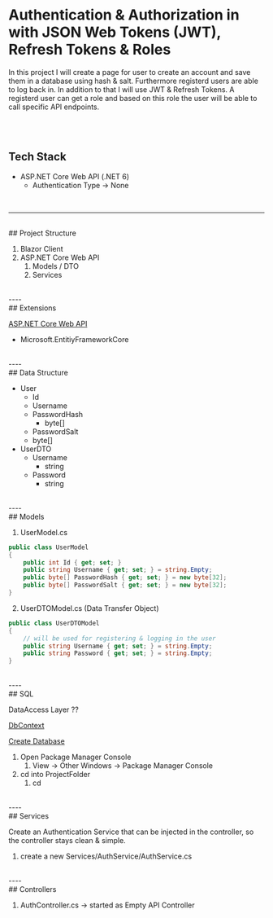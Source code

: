 # Authentication & Authorization in with JSON Web Tokens (JWT), Refresh Tokens & Roles

In this project I will create a page for user to create an account and save them in a database using hash & salt. Furthermore registerd users are able to log back in. In addition to that I will use JWT & Refresh Tokens. A registerd user can get a role and based on this role the user will be able to call specific API endpoints.

<br>
<br>

## Tech Stack

- ASP.NET Core Web API (.NET 6)
	- Authentication Type -> None
<br>

----

<br>
## Project Structure

1. Blazor Client
2. ASP.NET Core Web API
	1. Models / DTO
	2. Services
<br>
----
<br>
## Extensions

<ins>ASP.NET Core Web API</ins>
- Microsoft.EntitiyFrameworkCore
<br>
----
<br>
## Data Structure

- User
	- Id
	- Username
	- PasswordHash 
		- byte[]
	- PasswordSalt 
	- byte[]
- UserDTO
	- Username
		- string
	- Password
		- string
<br>
----
<br>
## Models

1. UserModel.cs

``` C#
public class UserModel
{
    public int Id { get; set; } 
    public string Username { get; set; } = string.Empty;
    public byte[] PasswordHash { get; set; } = new byte[32];
    public byte[] PasswordSalt { get; set; } = new byte[32];
}
```

2. UserDTOModel.cs (Data Transfer Object)

``` C#
public class UserDTOModel
{
    // will be used for registering & logging in the user
    public string Username { get; set; } = string.Empty;
    public string Password { get; set; } = string.Empty;
}
```
<br>
----
<br>
## SQL

DataAccess Layer ??

<ins>DbContext</ins>


<ins>Create Database</ins>
1. Open Package Manager Console 
	1. View -> Other Windows -> Package Manager Console
2. cd into ProjectFolder
	1. cd 
<br>
----
<br>
## Services

Create an Authentication Service that can be injected in the controller, so the controller stays clean & simple.

1. create a new Services/AuthService/AuthService.cs
<br>
----
<br>
## Controllers

1. AuthController.cs -> started as Empty API Controller